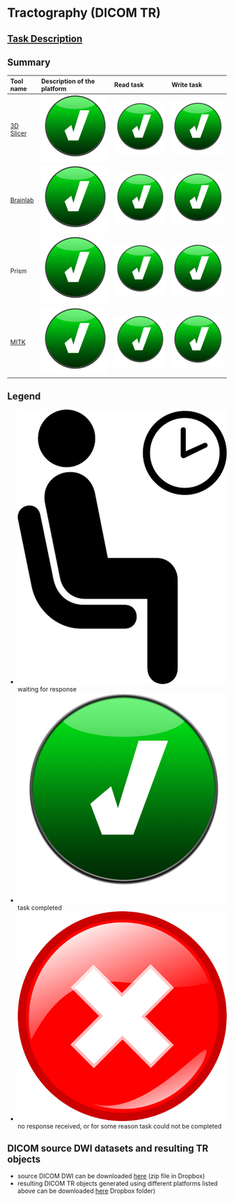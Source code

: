 # Tractography \(DICOM TR\)



## [Task Description](../../instructions/tractography-results-dicom-tr.md)

## Summary

| Tool name | Description of the platform | Read task | Write task |
| :--- | :--- | :--- | :--- |
| [3D Slicer](slicer.md) |  ![](../../.gitbook/assets/done%20%281%29.png)  |  ![](../../.gitbook/assets/done%20%281%29.png)  |  ![](../../.gitbook/assets/done%20%281%29.png)  |
| [Brainlab](https://github.com/qiicr/dicom4qi/tree/7ac34ccdf4477ff6e51ff8d5528794fcc4cfd4c9/results/tr/Brainlab.md) |  ![](../../.gitbook/assets/done%20%281%29.png)  |  ![](../../.gitbook/assets/done%20%281%29.png)  |  ![](../../.gitbook/assets/done%20%281%29.png)  |
| Prism |  ![](../../.gitbook/assets/done%20%281%29.png)  |  ![](../../.gitbook/assets/done%20%281%29.png)  |  ![](../../.gitbook/assets/done%20%281%29.png)  |
| [MITK](mitk.md) |  ![](../../.gitbook/assets/done%20%281%29.png)  |  ![](../../.gitbook/assets/done%20%281%29.png)  |  ![](../../.gitbook/assets/done%20%281%29.png)  |

## Legend

* ![](../../.gitbook/assets/waiting.png)waiting for response
* ![](../../.gitbook/assets/done.png)task completed
* ![](../../.gitbook/assets/failed.png)no response received, or for some reason task could not be completed

## DICOM source DWI datasets and resulting TR objects

* source DICOM DWI can be downloaded [here](https://www.dropbox.com/sh/qv1mo5lg5bzykps/AAB721QJ1VjZUm4oUSAleHsWa?dl=1) \(zip file in Dropbox\)
* resulting DICOM TR objects generated using different platforms listed above can be downloaded [here](https://www.dropbox.com/sh/gmy2nt1mlfk1k2w/AADIdfcLUUZ8ViAh7i6x0aana?dl=0) Dropbox folder\)

